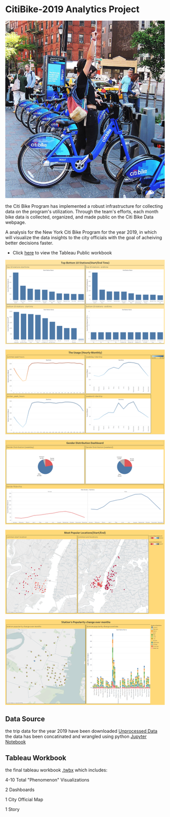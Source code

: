 
# CitiBike-2019 Analytics Project

![alt text](Images/citi-bike-station-bikes.jpg)


the Citi Bike Program has implemented a robust infrastructure for collecting data on the program's utilization. Through the team's efforts, each month bike data is collected, organized, and made public on the Citi Bike Data webpage.

A analysis for the New York Citi Bike Program for the year 2019, in which will visualize 
the data insights to the city officials with the goal of acheiving better decisions faster.
 
* Click [here](https://public.tableau.com/profile/ahmed2691#!/vizhome/citibike_2019_project/stationpopularitychangeovertime?publish=yes) to view the Tableau Public workbook

![alt text](Images/top-bottom-stations.PNG)

![alt text](Images/usage(hourly-monthly).PNG)

![alt text](Images/gender_distribution.PNG)

![alt text](Images/popular_location(start_end).PNG)

![alt text](Images/popularity_change_over_months.PNG)

## Data Source

the trip data for the year 2019 have been downloaded [Unprocessed Data](SourceData)
the data has been concatinated and wrangled using python [Jupyter Notebook](citibike_tripdata_2019.ipynb)

## Tableau Workbook

the final tableau workbook [.twbx](citibike_2019_project.twbx) which includes: 

  4-10 Total "Phenomenon" Visualizations
  
  2 Dashboards
  
  1 City Official Map
  
  1 Story
